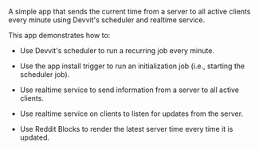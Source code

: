 A simple app that sends the current time from a server to all active clients every minute using Devvit's scheduler and realtime service.

This app demonstrates how to:

* Use Devvit's scheduler to run a recurring job every minute.

* Use the app install trigger to run an initialization job (i.e., starting the scheduler job).

* Use realtime service to send information from a server to all active clients.

* Use realtime service on clients to listen for updates from the server.

* Use Reddit Blocks to render the latest server time every time it is updated.
